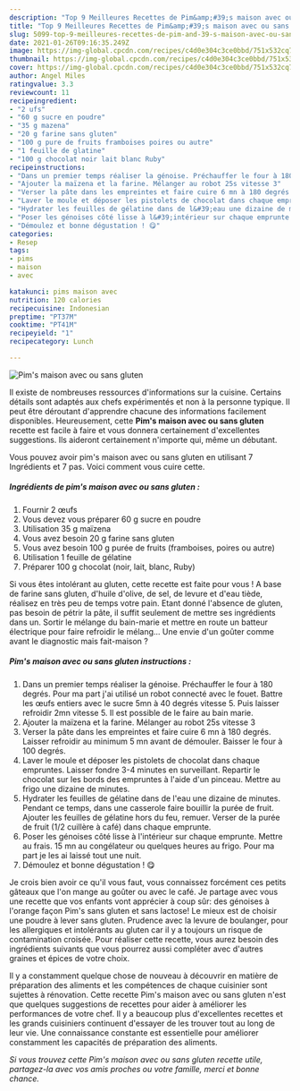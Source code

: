 ```yaml
---
description: "Top 9 Meilleures Recettes de Pim&amp;#39;s maison avec ou sans gluten"
title: "Top 9 Meilleures Recettes de Pim&amp;#39;s maison avec ou sans gluten"
slug: 5099-top-9-meilleures-recettes-de-pim-and-39-s-maison-avec-ou-sans-gluten
date: 2021-01-26T09:16:35.249Z
image: https://img-global.cpcdn.com/recipes/c4d0e304c3ce0bbd/751x532cq70/pims-maison-avec-ou-sans-gluten-photo-principale-de-la-recette.jpg
thumbnail: https://img-global.cpcdn.com/recipes/c4d0e304c3ce0bbd/751x532cq70/pims-maison-avec-ou-sans-gluten-photo-principale-de-la-recette.jpg
cover: https://img-global.cpcdn.com/recipes/c4d0e304c3ce0bbd/751x532cq70/pims-maison-avec-ou-sans-gluten-photo-principale-de-la-recette.jpg
author: Angel Miles
ratingvalue: 3.3
reviewcount: 11
recipeingredient:
- "2 ufs"
- "60 g sucre en poudre"
- "35 g mazena"
- "20 g farine sans gluten"
- "100 g pure de fruits framboises poires ou autre"
- "1 feuille de glatine"
- "100 g chocolat noir lait blanc Ruby"
recipeinstructions:
- "Dans un premier temps réaliser la génoise. Préchauffer le four à 180 degrés. Pour ma part j&#39;ai utilisé un robot connecté avec le fouet. Battre les œufs entiers avec le sucre 5mn à 40 degrés vitesse 5. Puis laisser refroidir 2mn vitesse 5. Il est possible de le faire au bain marie."
- "Ajouter la maïzena et la farine. Mélanger au robot 25s vitesse 3"
- "Verser la pâte dans les empreintes et faire cuire 6 mn à 180 degrés. Laisser refroidir au minimum 5 mn avant de démouler. Baisser le four à 100 degrés."
- "Laver le moule et déposer les pistolets de chocolat dans chaque empruntes. Laisser fondre 3-4 minutes en surveillant. Repartir le chocolat sur les bords des empruntes à l&#39;aide d&#39;un pinceau. Mettre au frigo une dizaine de minutes."
- "Hydrater les feuilles de gélatine dans de l&#39;eau une dizaine de minutes. Pendant ce temps, dans une casserole faire bouillir la purée de fruit. Ajouter les feuilles de gélatine hors du feu, remuer. Verser de la purée de fruit (1/2 cuillère à café) dans chaque emprunte."
- "Poser les génoises côté lisse à l&#39;intérieur sur chaque emprunte. Mettre au frais. 15 mn au congélateur ou quelques heures au frigo. Pour ma part je les ai laissé tout une nuit."
- "Démoulez et bonne dégustation ! 😋"
categories:
- Resep
tags:
- pims
- maison
- avec

katakunci: pims maison avec 
nutrition: 120 calories
recipecuisine: Indonesian
preptime: "PT37M"
cooktime: "PT41M"
recipeyield: "1"
recipecategory: Lunch

---
```



![Pim&#39;s maison avec ou sans gluten](https://img-global.cpcdn.com/recipes/c4d0e304c3ce0bbd/751x532cq70/pims-maison-avec-ou-sans-gluten-photo-principale-de-la-recette.jpg)

Il existe de nombreuses ressources d'informations sur la cuisine. Certains détails sont adaptés aux chefs expérimentés et non à la personne typique. Il peut être déroutant d'apprendre chacune des informations facilement disponibles. Heureusement, cette <strong> Pim&#39;s maison avec ou sans gluten </strong> recette est facile à faire et vous donnera certainement d'excellentes suggestions. Ils aideront certainement n'importe qui, même un débutant.

<!--inarticleads1-->

Vous pouvez avoir pim&#39;s maison avec ou sans gluten en utilisant 7 Ingrédients et 7 pas. Voici comment vous cuire cette.

##### Ingrédients de pim&#39;s maison avec ou sans gluten :

1. Fournir 2 œufs
1. Vous devez vous préparer 60 g sucre en poudre
1. Utilisation 35 g maïzena
1. Vous avez besoin 20 g farine sans gluten
1. Vous avez besoin 100 g purée de fruits (framboises, poires ou autre)
1. Utilisation 1 feuille de gélatine
1. Préparer 100 g chocolat (noir, lait, blanc, Ruby)


Si vous êtes intolérant au gluten, cette recette est faite pour vous ! A base de farine sans gluten, d&#39;huile d&#39;olive, de sel, de levure et d&#39;eau tiède, réalisez en très peu de temps votre pain. Etant donné l&#39;absence de gluten, pas besoin de pétrir la pâte, il suffit seulement de mettre ses ingrédients dans un. Sortir le mélange du bain-marie et mettre en route un batteur électrique pour faire refroidir le mélang… Une envie d&#39;un goûter comme avant le diagnostic mais fait-maison ? 

<!--inarticleads2-->

##### Pim&#39;s maison avec ou sans gluten instructions :

1. Dans un premier temps réaliser la génoise. Préchauffer le four à 180 degrés. Pour ma part j&#39;ai utilisé un robot connecté avec le fouet. Battre les œufs entiers avec le sucre 5mn à 40 degrés vitesse 5. Puis laisser refroidir 2mn vitesse 5. Il est possible de le faire au bain marie.
1. Ajouter la maïzena et la farine. Mélanger au robot 25s vitesse 3
1. Verser la pâte dans les empreintes et faire cuire 6 mn à 180 degrés. Laisser refroidir au minimum 5 mn avant de démouler. Baisser le four à 100 degrés.
1. Laver le moule et déposer les pistolets de chocolat dans chaque empruntes. Laisser fondre 3-4 minutes en surveillant. Repartir le chocolat sur les bords des empruntes à l&#39;aide d&#39;un pinceau. Mettre au frigo une dizaine de minutes.
1. Hydrater les feuilles de gélatine dans de l&#39;eau une dizaine de minutes. Pendant ce temps, dans une casserole faire bouillir la purée de fruit. Ajouter les feuilles de gélatine hors du feu, remuer. Verser de la purée de fruit (1/2 cuillère à café) dans chaque emprunte.
1. Poser les génoises côté lisse à l&#39;intérieur sur chaque emprunte. Mettre au frais. 15 mn au congélateur ou quelques heures au frigo. Pour ma part je les ai laissé tout une nuit.
1. Démoulez et bonne dégustation ! 😋


Je crois bien avoir ce qu&#39;il vous faut, vous connaissez forcément ces petits gâteaux que l&#39;on mange au goûter ou avec le café. Je partage avec vous une recette que vos enfants vont apprécier à coup sûr: des génoises à l&#39;orange façon Pim&#39;s sans gluten et sans lactose! Le mieux est de choisir une poudre à lever sans gluten. Prudence avec la levure de boulanger, pour les allergiques et intolérants au gluten car il y a toujours un risque de contamination croisée. Pour réaliser cette recette, vous aurez besoin des ingrédients suivants que vous pourrez aussi compléter avec d&#39;autres graines et épices de votre choix. 

<!--inarticleads1-->

<p>
Il y a constamment quelque chose de nouveau à découvrir en matière de préparation des aliments et les compétences de chaque cuisinier sont sujettes à rénovation. Cette recette Pim&#39;s maison avec ou sans gluten n'est que quelques suggestions de recettes pour aider à améliorer les performances de votre chef. Il y a beaucoup plus d'excellentes recettes et les grands cuisiniers continuent d'essayer de les trouver tout au long de leur vie. Une connaissance constante est essentielle pour améliorer constamment les capacités de préparation des aliments.
</p>

<p>
<i>Si vous trouvez cette Pim&#39;s maison avec ou sans gluten recette utile, partagez-la avec vos amis proches ou votre famille, merci et bonne chance.</i>
</p>
